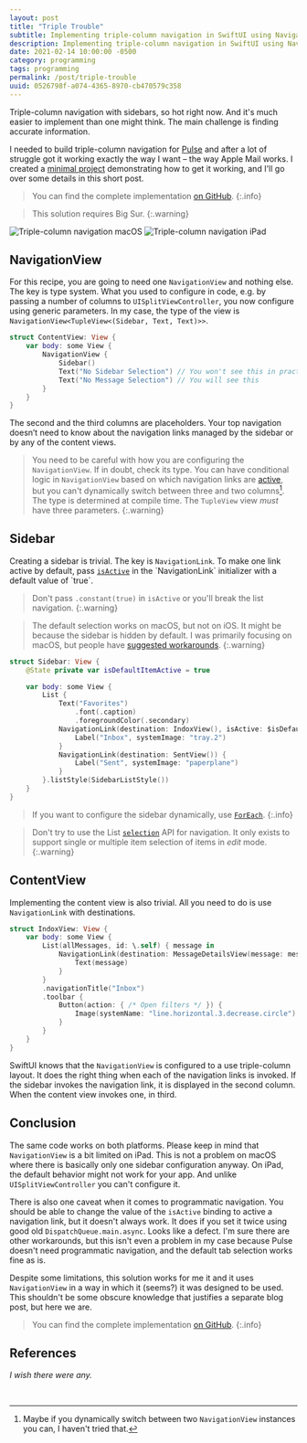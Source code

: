 ```yaml
---
layout: post
title: "Triple Trouble"
subtitle: Implementing triple-column navigation in SwiftUI using NavigationView
description: Implementing triple-column navigation in SwiftUI using NavigationView
date: 2021-02-14 10:00:00 -0500
category: programming
tags: programming
permalink: /post/triple-trouble
uuid: 0526798f-a074-4365-8970-cb470579c358
---
```


Triple-column navigation with sidebars, so hot right now. And it's much easier to implement than one might think. The main challenge is finding accurate information.

I needed to build triple-column navigation for [Pulse](https://github.com/kean/Pulse.git) and after a lot of struggle got it working exactly the way I want – the way Apple Mail works. I created a [minimal project](https://github.com/kean/ThreeColumnNavigation) demonstrating how to get it working, and I'll go over some details in this short post.

> You can find the complete implementation [on GitHub](https://github.com/kean/ThreeColumnNavigation).
{:.info}

> This solution requires Big Sur.
{:.warning}

<img alt="Triple-column navigation macOS" class="NewScreenshot" src="{{ site.url }}/images/posts/triple-trouble/macos.png">

<img alt="Triple-column navigation iPad" class="NewScreenshot" src="{{ site.url }}/images/posts/triple-trouble/ipad.png">

## NavigationView

For this recipe, you are going to need one `NavigationView` and nothing else. The key is type system. What you used to configure in code, e.g. by passing a number of columns to `UISplitViewController`, you now configure using generic parameters. In my case, the type of the view is `NavigationView<TupleView<(Sidebar, Text, Text)>>`.

```swift
struct ContentView: View {
    var body: some View {
        NavigationView {
            Sidebar()
            Text("No Sidebar Selection") // You won't see this in practice (default selection)
            Text("No Message Selection") // You will see this
        }
    }
}
```

The second and the third columns are placeholders. Your top navigation doesn’t need to know about the navigation links managed by the sidebar or by any of the content views.

> You need to be careful with how you are configuring the `NavigationView`. If in doubt, check its type. You can have conditional logic in `NavigationView` based on which navigation links are [active](https://developer.apple.com/documentation/swiftui/navigationlink/init(_:destination:isactive:)-3v44), but you can't dynamically switch between three and two columns[^1]. The type is determined at compile time. The `TupleView` view *must* have three parameters.
{:.warning}

## Sidebar

Creating a sidebar is trivial. The key is `NavigationLink`. To make one link active by default, pass [`isActive`](https://developer.apple.com/documentation/swiftui/navigationlink/init(_:destination:isactive:)-3v44) in the `NavigationLink` initializer with a default value of `true`.

> Don't pass `.constant(true)` in `isActive` or you'll break the list navigation.
{:.warning}

> The default selection works on macOS, but not on iOS. It might be because the sidebar is hidden by default. I was primarily focusing on macOS, but people have [suggested workarounds](https://github.com/Thomvis/Construct/blob/feature/ipad/Construct/App/ColumnNavigationView.swift#L32).
{:.warning}

```swift
struct Sidebar: View {
    @State private var isDefaultItemActive = true

    var body: some View {
        List {
            Text("Favorites")
                .font(.caption)
                .foregroundColor(.secondary)
            NavigationLink(destination: IndoxView(), isActive: $isDefaultItemActive) {
                Label("Inbox", systemImage: "tray.2")
            }
            NavigationLink(destination: SentView()) {
                Label("Sent", systemImage: "paperplane")
            }
        }.listStyle(SidebarListStyle())
    }
}
```

> If you want to configure the sidebar dynamically, use [`ForEach`](https://developer.apple.com/documentation/swiftui/foreach).
{:.info}

> Don't try to use the List [`selection`](https://developer.apple.com/documentation/swiftui/list#topics) API for navigation. It only exists to support single or multiple item selection of items in *edit* mode.
{:.warning}

## ContentView

Implementing the content view is also trivial. All you need to do is use `NavigationLink` with destinations.

```swift
struct IndoxView: View {
    var body: some View {
        List(allMessages, id: \.self) { message in
            NavigationLink(destination: MessageDetailsView(message: message)) {
                Text(message)
            }
        }
        .navigationTitle("Inbox")
        .toolbar {
            Button(action: { /* Open filters */ }) {
                Image(systemName: "line.horizontal.3.decrease.circle")
            }
        }
    }
}
```

SwiftUI knows that the `NavigationView` is configured to a use triple-column layout. It does the right thing when each of the navigation links is invoked. If the sidebar invokes the navigation link, it is displayed in the second column. When the content view invokes one, in third.

## Conclusion

The same code works on both platforms. Please keep in mind that `NavigationView` is a bit limited on iPad. This is not a problem on macOS where there is basically only one sidebar configuration anyway. On iPad, the default behavior might not work for your app. And unlike `UISplitViewController` you can't configure it.

There is also one caveat when it comes to programmatic navigation. You should be able to change the value of the `isActive` binding to active a navigation link, but it doesn't always work. It does if you set it twice using good old `DispatchQueue.main.async`. Looks like a defect. I'm sure there are other workarounds, but this isn't even a problem in my case because Pulse doesn't need programmatic navigation, and the default tab selection works fine as is.

Despite some limitations, this solution works for me it and it uses `NavigationView` in a way in which it (seems?) it was designed to be used. This shouldn't be some obscure knowledge that justifies a separate blog post, but here we are.

> You can find the complete implementation [on GitHub](https://github.com/kean/ThreeColumnNavigation).
{:.info}


<div class="References" markdown="1">

<h2 class="PostLink SectionTitle">References</h2>

*I wish there were any.*

<br/>

<div class="FootnotesSection" markdown="1">

[^1]: Maybe if you dynamically switch between two `NavigationView` instances you can, I haven't tried that.
